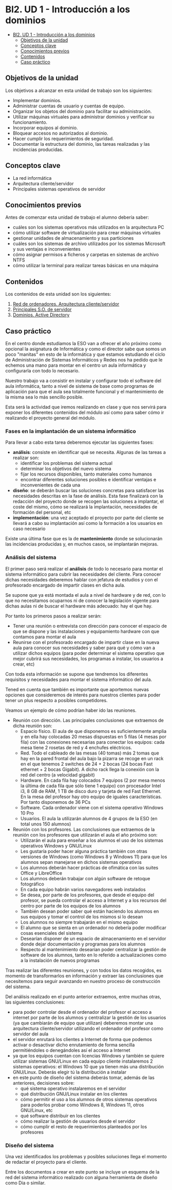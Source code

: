 # Bl2. UD 1 - Introducción a los dominios
- [Bl2. UD 1 - Introducción a los dominios](#bl2-ud-1---introducción-a-los-dominios)
  - [Objetivos de la unidad](#objetivos-de-la-unidad)
  - [Conceptos clave](#conceptos-clave)
  - [Conocimientos previos](#conocimientos-previos)
  - [Contenidos](#contenidos)
  - [Caso práctico](#caso-práctico)

## Objetivos de la unidad
Los objetivos a alcanzar en esta unidad de trabajo son los siguientes:
- Implementar dominios.
- Administrar cuentas de usuario y cuentas de equipo.
- Organizar los objetos del dominio para facilitar su administración.
- Utilizar máquinas virtuales para administrar dominios y verificar su funcionamiento.
- Incorporar equipos al dominio.
- Bloquear accesos no autorizados al dominio.
- Hacer cumplir los requerimientos de seguridad.
- Documentar la estructura del dominio, las tareas realizadas y las incidencias producidas.

## Conceptos clave
- La red informática
- Arquitectura cliente/servidor
- Principales sistemas operativos de servidor

## Conocimientos previos
Antes de comenzar esta unidad de trabajo el alumno debería saber:
- cuáles son los sistemas operativos más utilizados en la arquitectura PC
- cómo utilizar software de virtualización para crear máquinas virtuales
- gestionar unidades de almacenamiento y sus particiones
- cuáles son los sistemas de archivo utilizados por los sistemas Microsoft y sus ventajas e inconvenientes
- cómo asignar permisos a ficheros y carpetas en sistemas de archivo NTFS
- cómo utilizar la terminal para realizar tareas básicas en una máquina

## Contenidos
Los contenidos de esta unidad son los siguientes:
1. [Red de ordenadores. Arquitectura cliente/servidor](arq-cs.md)
2. [Principales S.O. de servidor](so-srv.md)
3. [Dominios. Active Directory](dominios.md)

## Caso práctico
En el centro donde estudiamos la ESO van a ofrecer el año próximo como opcional la asignatura de Informática y como el director sabe que somos un poco "manitas" en esto de la informática y que estamos estudiando el ciclo de Administración de Sistemas Informáticos y Redes nos ha pedido que le echemos una mano para montar en el centro un aula informática y configurarla con todo lo necesario.

Nuestro trabajo va a consistir en instalar y configurar todo el software del aula informática, tanto a nivel de sistema de base como programas de aplicación para que el aula sea totalmente funcional y el mantenimiento de la misma sea lo más sencillo posible.

Esta será la actividad que iremos realizando en clase y que nos servirá para exponer los diferentes contenidos del módulo así como para saber cómo ir realizando el proyecto general del módulo.

### Fases en la implantación de un sistema informático
Para llevar a cabo esta tarea deberemos ejecutar las siguientes fases:
- **análisis**: consiste en identificar qué se necesita. Algunas de las tareas a realizar son:
  - identificar los problemas del sistema actual
  - determinar los objetivos del nuevo sistema
  - fijar los recursos disponibles, tanto materiales como humanos
  - encontrar diferentes soluciones posibles e identificar ventajas e inconvenientes de cada una
- **diseño**: se deberán buscar las soluciones concretas para satisfacer las necesidades descritas en la fase de análisis. Esta fase finalizará con la redacción del proyecto donde se recogen las soluciones a implantar, el coste del mismo, cómo se realizará la implantación, necesidades de formación del personal, etc
- **implementación**: una vez aceptado el proyecto por parte del cliente se llevará a cabo su implantación así como la formación a los usuarios en caso necesario

Existe una última fase que es la de **mantenimiento** donde se solucionarán las incidencias producidas y, en muchos casos, se implantarán mejoras.

### Análisis del sistema
El primer paso será realizar el **análisis** de todo lo necesario para montar el sistema informático para cubrir las necesidades del cliente. Para conocer dichas necesidades deberemos hablar con jefatura de estudios y con el profesorado encargado de impartir clases en dicha aula.

Se supone que ya está montada el aula a nivel de hardware y de red, con lo que no necesitamos ocuparnos ni de conocer la legislación vigente para dichas aulas ni de buscar el hardware más adecuado: hay el que hay.

Por tanto los primeros pasos a realizar serán:
- Tener una reunión o entrevista con dirección para conocer el espacio de que se dispone y las instalaciones y equipamiento hardware con que contamos para montar el aula
- Reunirse con el profesorado encargado de impartir clase en la nueva aula para conocer sus necesidades y saber para qué y cómo van a utilizar dichos equipos (para poder determinar el sistema operativo que mejor cubrirá sus necesidades, los programas a instalar, los usuarios a crear, etc)

Con toda esta información se supone que tendremos los diferentes requisitos y necesidades para montar el sistema informático del aula.

Tened en cuenta que también es importante que aportemos nuevas opciones que consideremos de interés para nuestros clientes para poder tener un plus respecto a posibles competidores.

Veamos un ejemplo de cómo podrían haber ido las reuniones.
- Reunión con dirección. Las principales conclusiones que extraemos de dicha reunión son:
  - Espacio físico. El aula de que disponemos es suficientemente amplia y en ella hay colocadas 20 mesas dispuestas en 5 filas (4 mesas por fila) con las conexiones necesarias para conectar los equipos: cada mesa tiene 2 rosetas de red y 4 enchufes eléctricos.
  - Red. Todo el cableado de las mesas (40 tomas) más 2 tomas que hay en la pared frontal del aula bajo la pizarra se recoge en un rack en el que tenemos 2 switches de 24 + 2 bocas (24 bocas Fast ethernet + 2 bocas Gigabit). A dicho rack llega la conexión con la red del centro (a velocidad gigabit)
  - Hardware. En cada fila hay colocados 7 equipos (2 por mesa menos la última de cada fila que sólo tiene 1 equipo) con procesador Intel i3, 8 GB de RAM, 1 TB de disco duro y tarjeta de red Fast Ethernet. En la mesa del profesor hay otro equipo de iguales características. Por tanto disponemos de 36 PCs
  - Software. Cada ordenador viene con el sistema operativo Windows 10 Pro
  - Usuarios. El aula la utilizarán alumnos de 4 grupos de la ESO (en total unos 150 alumnos)
- Reunión con los profesores. Las conclusiones que extraemos de la reunión con los profesores que utilizarán el aula el año próximo son:
  - Utilizarán el aula para enseñar a los alumnos el uso de los sistemas operativos Windows y GNU/Linux
  - Les gustaría poder hacer alguna práctica también con otras versiones de Windows (como Windows 8 y Windows 11) para que los alumnos sepan manejarse en dichos sistemas operativos
  - Los alumnos deberán hacer prácticas de ofimática con las suites Office y LibreOffice
  - Los alumnos deberán trabajar con algún software de retoque fotográfico
  - En cada equipo habrán varios navegadores web instalados
  - Se desea, por parte de los profesores, que desde el equipo del profesor, se pueda controlar el acceso a Internet y a los recursos del centro por parte de los equipos de los alumnos
  - También desean poder saber qué están haciendo los alumnos en sus equipos y tomar el control de los mismos si lo desean
  - Los alumnos no siempre trabajarán en el mismo equipo
  - El alumno que se sienta en un ordenador no debería poder modificar cosas esenciales del sistema
  - Desearían disponer de un espacio de almacenamiento en el servidor donde dejar documentación y programas para los alumnos
  - Respecto al mantenimiento desearían poder centralizar la gestión de software de los alumnos, tanto en lo referido a actualizaciones como a la instalación de nuevos programas

Tras realizar las diferentes reuniones, y con todos los datos recogidos, es momento de transformarlos en información y extraer las conclusiones que necesitemos para seguir avanzando en nuestro proceso de construcción del sistema.

Del análisis realizado en el punto anterior extraemos, entre muchas otras, las siguientes conclusiones:
- para poder controlar desde el ordenador del profesor el acceso a internet por parte de los alumnos y centralizar la gestión de los usuarios (ya que cambiarán de equipo que utilizan) deberemos montar una arquitectura cliente/servidor utilizando el ordenador del profesor como servidor del aula
- el servidor enrutará los clientes a Internet de forma que podemos activar o desactivar dicho enrutamiento de forma sencilla permitiéndoles o denegándoles así el acceso a Internet
- ya que los equipos cuentan con licencias Windows y también se quiere utilizar sistemas GNU/Linux en cada equipo cliente instalaremos 2 sistemas operativos: el Windows 10 que ya tienen más una distribución GNU/Linux. Deberás elegir tú la distribución a instalar
- en este punto de diseño del sistema deberás tomar, además de las anteriores, decisiones sobre:
  - qué sistema operativo instalaremos en el servidor
  - qué distribución GNU/Linux instalar en los clientes
  - cómo permitir el uso a los alumnos de otros sistemas operativos para poderlos probar como Windows 8, Windows 11, otros GNU/Linux, etc
  - qué software distribuir en los clientes
  - cómo realizar la gestión de usuarios desde el servidor
  - cómo cumplir el resto de requerimientos planteados por los profesores

### Diseño del sistema
Una vez identificados los problemas y posibles soluciones llega el momento de redactar el proyecto para el cliente.

Entre los documentos a crear en este punto se incluye un esquema de la red del sistema informático realizado con alguna herramienta de diseño como Dia o similar.
